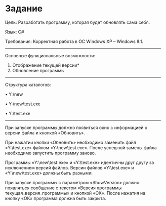 # Задание

Цель: Разработать программу, которая будет обновлять сама себя.

Язык: C#

Требования: Корректная работа в ОС Windows XP – Windows 8.1. 
____________________________
Основные функциональные возможности:
1.	Отображение текущей версии*
2.	Обновление программы
________________________________
Структура каталогов:

•	Y:\new

•	Y:\new\test.exe

•	Y:\test.exe
____________________________
При запуске программы должно появиться окно с информацией о версии файла и кнопкой «Обновить».

При нажатии кнопки «Обновить» необходимо заменить файл «Y:\test.exe» файлом «Y:\new\test.exe». После успешной замены файла необходимо запустить программу заново.

Программы «Y:\new\test.exe» и «Y:\test.exe» идентичны друг другу за исключением версий файлов. Версии файлов «Y:\test.exe» и «Y:\new\test.exe» должны быть разными.

При запуске программы с параметром «ShowVersion» должно появляться сообщение с текстом «Версия программы текущая_версия_программы» и кнопкой «ОК». После нажатия на кнопку «ОК» программа должна быть закрыта.
